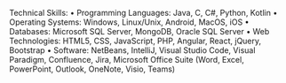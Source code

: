 Technical Skills:
• Programming Languages: Java, C, C#, Python, Kotlin
• Operating Systems: Windows, Linux/Unix, Android, MacOS, iOS
• Databases: Microsoft SQL Server, MongoDB, Oracle SQL Server
• Web Technologies: HTML5, CSS, JavaScript, PHP, Angular, React, jQuery, Bootstrap
• Software: NetBeans, IntelliJ, Visual Studio Code, Visual Paradigm, Confluence, Jira, Microsoft Office Suite (Word, Excel, PowerPoint, Outlook, OneNote, Visio, Teams)
